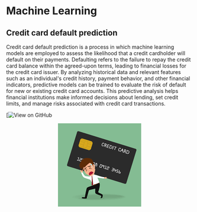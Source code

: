 # Machine Learning

## Credit card default prediction

Credit card default prediction is a process in which machine learning models are employed to assess the likelihood that a credit cardholder will default on their payments. Defaulting refers to the failure to repay the credit card balance within the agreed-upon terms, leading to financial losses for the credit card issuer. By analyzing historical data and relevant features such as an individual's credit history, payment behavior, and other financial indicators, predictive models can be trained to evaluate the risk of default for new or existing credit card accounts. This predictive analysis helps financial institutions make informed decisions about lending, set credit limits, and manage risks associated with credit card transactions.

[![View on GitHub](https://github.com/Radhika123-ML/fraud_detection)
<center><img src="assets/img/download.png"></center>



